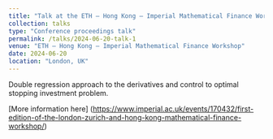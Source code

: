 ```yaml
---
title: "Talk at the ETH – Hong Kong – Imperial Mathematical Finance Workshop"
collection: talks
type: "Conference proceedings talk"
permalink: /talks/2024-06-20-talk-1
venue: "ETH – Hong Kong – Imperial Mathematical Finance Workshop"
date: 2024-06-20
location: "London, UK"
---
```


Double regression approach to the derivatives and control to optimal stopping investment problem.

[More information here] (https://www.imperial.ac.uk/events/170432/first-edition-of-the-london-zurich-and-hong-kong-mathematical-finance-workshop/)